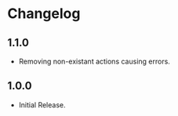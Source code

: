 # Changelog

## 1.1.0

* Removing non-existant actions causing errors.

## 1.0.0

* Initial Release.
